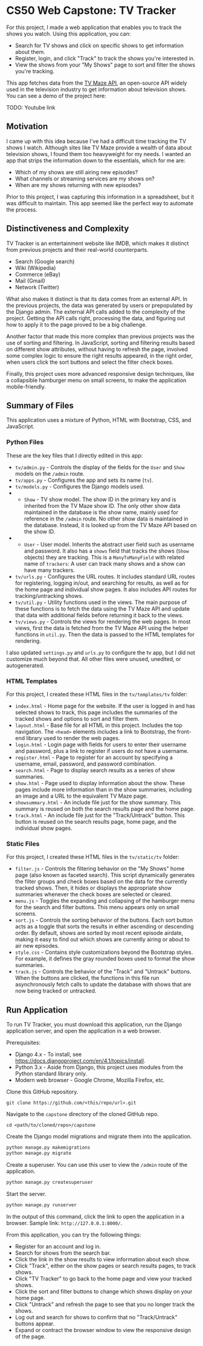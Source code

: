 # CS50 Web Capstone: TV Tracker
For this project, I made a web application that enables you to track the shows you watch. Using this application, you can:
 
* Search for TV shows and click on specific shows to get information about them.
* Register, login, and click "Track" to track the shows you're interested in.
* View the shows from your "My Shows" page to sort and filter the shows you're tracking.

This app fetches data from the [TV Maze API](https://www.tvmaze.com/api), an open-source API widely used in the television industry to get information about television shows. You can see a demo of the project here:

TODO: Youtube link

## Motivation
I came up with this idea because I've had a difficult time tracking the TV shows I watch. Although sites like TV Maze provide a wealth of data about television shows, I found them too heavyweight for my needs. I wanted an app that strips the information down to the essentials, which for me are:

* Which of my shows are still airing new episodes?
* What channels or streaming services are my shows on?
* When are my shows returning with new episodes?

Prior to this project, I was capturing this information in a spreadsheet, but it was difficult to maintain. This app seemed like the perfect way to automate the process.

## Distinctiveness and Complexity
TV Tracker is an entertainment website like IMDB, which makes it distinct from previous projects and their real-world counterparts.

* Search (Google search)
* Wiki (Wikipedia)
* Commerce (eBay)
* Mail (Gmail)
* Network (Twitter)

What also makes it distinct is that its data comes from an external API. In the previous projects, the data was generated by users or prepopulated by the Django admin. The external API calls added to the complexity of the project. Getting the API calls right, processing the data, and figuring out how to apply it to the page proved to be a big challenge.

Another factor that made this more complex than previous projects was the use of sorting and filtering. In JavaScript, sorting and filtering results based on different show attributes, without having to refresh the page, involved some complex logic to ensure the right results appeared, in the right order, when users click the sort buttons and select the filter check boxes.

Finally, this project uses more advanced responsive design techniques, like a collapsible hamburger menu on small screens, to make the application mobile-friendly.

## Summary of Files
This application uses a mixture of Python, HTML with Bootstrap, CSS, and JavaScript.

### Python Files
These are the key files that I directly edited in this app:

* `tv/admin.py` - Controls the display of the fields for the `User` and `Show` models on the `/admin` route.
* `tv/apps.py` - Configures the app and sets its name (`tv`).
* `tv/models.py` - Configures the Django models used.
* * `Show` - TV show model. The show ID in the primary key and is inherited from the TV Maze show ID. The only other show data maintained in the database is the show name, mainly used for reference in the `/admin` route. No other show data is maintained in the database. Instead, it is looked up from the TV Maze API based on the show ID.
* * `User` - User model. Inherits the abstract user field such as username and password. It also has a `shows` field that tracks the shows (`Show` objects) they are tracking. This is a `ManyToManyField` with related name of `trackers`: A user can track many shows and a show can have many trackers.
* `tv/urls.py` - Configures the URL routes. It includes standard URL routes for registering, logging in/out, and searching for results, as well as for the home page and individual show pages. It also includes API routes for tracking/untracking shows.
* `tv/util.py` - Utility functions used in the views. The main purpose of these functions is to fetch the data using the TV Maze API and update that data with additional fields before returning it back to the views.
* `tv/views.py` - Controls the views for rendering the web pages. In most views, first the data is fetched from the TV Maze API using the helper functions in `util.py`. Then the data is passed to the HTML templates for rendering.

I also updated `settings.py` and `urls.py` to configure the tv app, but I did not customize much beyond that. All other files were unused, unedited, or autogenerated.

### HTML Templates
For this project, I created these HTML files in the `tv/templates/tv` folder:
* `index.html` - Home page for the website. If the user is logged in and has selected shows to track, this page includes the summaries of the tracked shows and options to sort and filter them.
* `layout.html` - Base file for all HTML in this project. Includes the top navigation. The `<head>` elements includes a link to Bootstrap, the front-end library used to render the web pages. 
* `login.html` - Login page with fields for users to enter their username and password, plus a link to register if users do not have a username. 
* `register.html` - Page to register for an account by specifying a username, email, password, and password combination.
* `search.html` - Page to display search results as a series of show summaries.
* `show.html` - Page used to display information about the show. These pages include more information than in the show summaries, including an image and a URL to the equivalent TV Maze page. 
* `showsummary.html` - An include file just for the show summary. This summary is reused on both the search results page and the home page. 
* `track.html` - An include file just for the "Track/Untrack" button. This button is reused on the search results page, home page, and the individual show pages.

### Static Files
For this project, I created these HTML files in the `tv/static/tv` folder:
* `filter.js` - Controls the filtering behavior on the "My Shows" home page (also known as faceted search). This script dynamically generates the filter groups and check boxes based on the data for the currently tracked shows. Then, it hides or displays the appropriate show summaries whenever the check boxes are selected or cleared.
* `menu.js` - Toggles the expanding and collapsing of the hamburger menu for the search and filter buttons. This menu appears only on small screens.
* `sort.js` - Controls the sorting behavior of the buttons. Each sort button acts as a toggle that sorts the results in either ascending or descending order. By default, shows are sorted by most recent episode airdate, making it easy to find out which shows are currently airing or about to air new episodes.
* `style.css` - Contains style customizations beyond the Bootstrap styles. For example, it defines the gray rounded boxes used to format the show summaries.
* `track.js` - Controls the behavior of the "Track" and "Untrack" buttons. When the buttons are clicked, the functions in this file run asynchronously fetch calls to update the database with shows that are now being tracked or untracked.

## Run Application
To run TV Tracker, you must download this application, run the Django application server, and open the application in a web browser.

Prerequisites:
* Django 4.x - To install, see https://docs.djangoproject.com/en/4.1/topics/install.
* Python 3.x - Aside from Django, this project uses modules from the Python standard library only.
* Modern web browser - Google Chrome, Mozilla Firefox, etc.

Clone this GitHub repository. 

```
git clone https://github.com/<this/repo/url>.git
```
Navigate to the `capstone` directory of the cloned GitHub repo.
```
cd <path/to/cloned/repo>/capstone
```
Create the Django model migrations and migrate them into the application.
```Python
python manage.py makemigrations
python manage.py migrate
```
Create a superuser. You can use this user to view the `/admin` route of the application.
```Python
python manage.py createsuperuser
```
Start the server.
```Python
python manage.py runserver
```
In the output of this command, click the link to open the application in a browser. Sample link: `http://127.0.0.1:8000/`.

From this application, you can try the following things:
* Register for an account and log in.
* Search for shows from the search bar.
* Click the link in the show results to view information about each show.
* Click "Track", either on the show pages or search results pages, to track shows.
* Click "TV Tracker" to go back to the home page and view your tracked shows.
* Click the sort and filter buttons to change which shows display on your home page.
* Click "Untrack" and refresh the page to see that you no longer track the shows.
* Log out and search for shows to confirm that no "Track/Untrack" buttons appear.
* Expand or contract the browser window to view the responsive design of the page.
